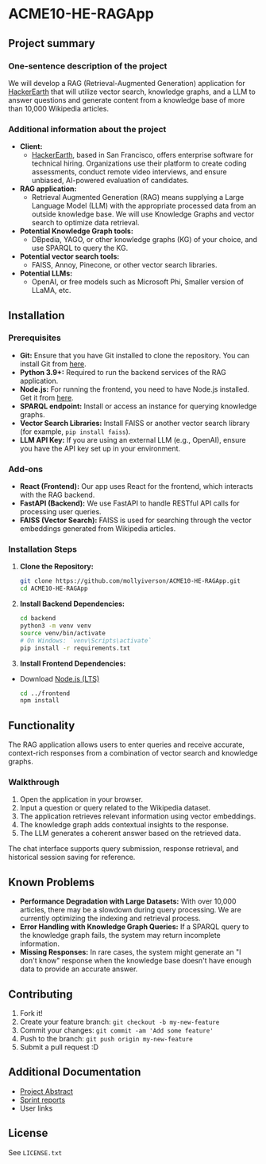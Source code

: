 # ACME10-HE-RAGApp

## Project summary

### One-sentence description of the project

We will develop a RAG (Retrieval-Augmented Generation) application for [HackerEarth](https://www.hackerearth.com/) that will utilize vector search, knowledge graphs, and a LLM to answer questions and generate content from a knowledge base of more than 10,000 Wikipedia articles.

### Additional information about the project

- **Client:**
  - [HackerEarth](https://www.hackerearth.com/), based in San Francisco, offers enterprise software for technical hiring. Organizations use their platform to create coding assessments, conduct remote video interviews, and ensure unbiased, AI-powered evaluation of candidates.
- **RAG application:**
  - Retrieval Augmented Generation (RAG) means supplying a Large Language Model (LLM) with the appropriate processed data from an outside knowledge base. We will use Knowledge Graphs and vector search to optimize data retrieval. 
- **Potential Knowledge Graph tools:**
  - DBpedia, YAGO, or other knowledge graphs (KG) of your choice, and use SPARQL to query the KG.
- **Potential vector search tools:**
  - FAISS, Annoy, Pinecone, or other vector search libraries.
- **Potential LLMs:**
  - OpenAI, or free models such as Microsoft Phi, Smaller version of LLaMA, etc.

## Installation

### Prerequisites

- **Git:** Ensure that you have Git installed to clone the repository. You can install Git from [here](https://git-scm.com/book/en/v2/Getting-Started-Installing-Git).
- **Python 3.9+:** Required to run the backend services of the RAG application.
- **Node.js:** For running the frontend, you need to have Node.js installed. Get it from [here](https://nodejs.org/en/).
- **SPARQL endpoint:** Install or access an instance for querying knowledge graphs.
- **Vector Search Libraries:** Install FAISS or another vector search library (for example, `pip install faiss`).
- **LLM API Key:** If you are using an external LLM (e.g., OpenAI), ensure you have the API key set up in your environment.

### Add-ons

- **React (Frontend):** Our app uses React for the frontend, which interacts with the RAG backend.
- **FastAPI (Backend):** We use FastAPI to handle RESTful API calls for processing user queries.
- **FAISS (Vector Search):** FAISS is used for searching through the vector embeddings generated from Wikipedia articles.

### Installation Steps

1. **Clone the Repository:**
   ```bash
   git clone https://github.com/mollyiverson/ACME10-HE-RAGApp.git
   cd ACME10-HE-RAGApp
   ```

2. **Install Backend Dependencies:**
   ```bash
   cd backend
   python3 -m venv venv
   source venv/bin/activate  
   # On Windows: `venv\Scripts\activate`
   pip install -r requirements.txt
   ```
3. **Install Frontend Dependencies:**
- Download [Node.js (LTS)](https://nodejs.org/en)
   ```bash
   cd ../frontend
   npm install
   ```
<!-- 
4. **Run Backend:**
   ```bash
   cd ../backend
   uvicorn app:main --reload
   ```

5. **Run Frontend:**
   ```bash
   cd ../frontend
   npm start
   ```

The application should now be running on `localhost` for both frontend and backend. -->


## Functionality

The RAG application allows users to enter queries and receive accurate, context-rich responses from a combination of vector search and knowledge graphs.

### Walkthrough

1. Open the application in your browser.
2. Input a question or query related to the Wikipedia dataset.
3. The application retrieves relevant information using vector embeddings.
4. The knowledge graph adds contextual insights to the response.
5. The LLM generates a coherent answer based on the retrieved data.

The chat interface supports query submission, response retrieval, and historical session saving for reference.

## Known Problems

- **Performance Degradation with Large Datasets:** With over 10,000 articles, there may be a slowdown during query processing. We are currently optimizing the indexing and retrieval process.
- **Error Handling with Knowledge Graph Queries:** If a SPARQL query to the knowledge graph fails, the system may return incomplete information.
- **Missing Responses:** In rare cases, the system might generate an "I don't know" response when the knowledge base doesn't have enough data to provide an accurate answer.

## Contributing

1. Fork it!
2. Create your feature branch: `git checkout -b my-new-feature`
3. Commit your changes: `git commit -am 'Add some feature'`
4. Push to the branch: `git push origin my-new-feature`
5. Submit a pull request :D

## Additional Documentation

* [Project Abstract](docs/project-report/Project-Abstract.pdf)
* [Sprint reports](docs/sprint-reports/)
* User links

## License

See `LICENSE.txt` 
